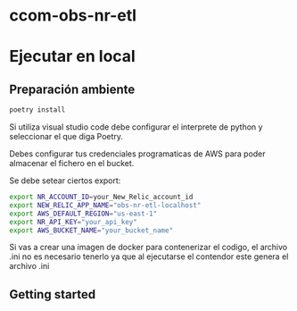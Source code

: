 # ccom-obs-nr-etl


# Ejecutar en local

## Preparación ambiente

``` sh
poetry install
```

Si utiliza visual studio code debe configurar el interprete de python y seleccionar el que diga Poetry.

Debes configurar tus credenciales programaticas de AWS para poder almacenar el fichero en el bucket.

Se debe setear ciertos export:

``` sh
export NR_ACCOUNT_ID=your_New_Relic_account_id
export NEW_RELIC_APP_NAME="obs-nr-etl-localhost"
export AWS_DEFAULT_REGION="us-east-1"
export NR_API_KEY="your_api_key"
export AWS_BUCKET_NAME="your_bucket_name"
```

Si vas a crear una imagen de docker para contenerizar el codigo, el archivo .ini no es necesario tenerlo ya que al ejecutarse el contendor este genera el archivo .ini

## Getting started

